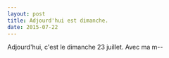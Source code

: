 ```yaml
---
layout: post
title: Adjourd'hui est dimanche. 
date: 2015-07-22
---
```


Adjourd'hui, c'est le dimanche 23 juillet. Avec ma m--
